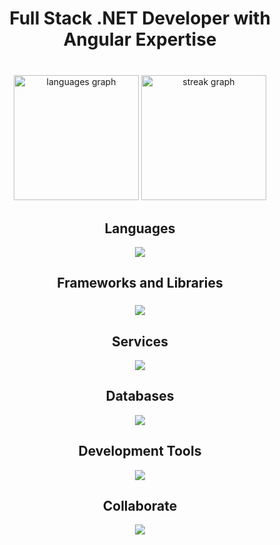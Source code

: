 <!--
**TopGuru777/TopGuru777** is a ✨ _special_ ✨ repository because its `README.md` (this file) appears on your GitHub profile.

Here are some ideas to get you started:

- 🔭 I’m currently working on ...
- 🌱 I’m currently learning ...
- 👯 I’m looking to collaborate on ...
- 🤔 I’m looking for help with ...
- 💬 Ask me about ...
- 📫 How to reach me: ...
- 😄 Pronouns: ...
- ⚡ Fun fact: ...
-->

###

<h1 align="center">Full Stack .NET Developer with Angular Expertise </h1>

###

<br clear="both">

<div align="center">
  <img src="https://github-readme-stats.vercel.app/api/top-langs?username=topguru777&locale=en&hide_title=false&layout=compact&count_private=true&card_width=320&langs_count=10&theme=synthwave&hide_border=false&order=2&show_icons=true" height="200" alt="languages graph"  />
  <img src="https://streak-stats.demolab.com?user=topguru777&locale=en&mode=daily&theme=dracula&hide_border=false&border_radius=5&count_private=true&order=3" height="200" alt="streak graph"  />
</div>

###

<h2 align="center">Languages</h2>

<div align="center">
  <img src="https://skillicons.dev/icons?i=cs,cpp,java,css,sass,html,js,ts,php,py,swift,kotlin,dart,qt&perline=7" />
</div>

###

###

<h2 align="center">Frameworks and Libraries</h2>

###

<div align="center">
  <img src="https://skillicons.dev/icons?i=angular,dotnet,react,redux,nextjs,laravel,vue,jest,bootstrap,tailwind,django,babel,jquery&perline=7"/>
</div>

###

<h2 align="center">Services</h2>

<div align="center">
  <img src="https://skillicons.dev/icons?i=aws,azure,firebase,nginx,docker,fastapi,heroku&perline=7" />
</div>

###

<h2 align="center">Databases</h2>

<div align="center">
  <img src="https://skillicons.dev/icons?i=mysql,mongodb,postgres,redis,sqlite,rabbitmq,supabase,scala&perline=7" />
</div>

###

<h2 align="center">Development Tools</h2>

<div align="center">
  <img src="https://skillicons.dev/icons?i=atom,idea,postman,vim,visualstudio,vscode&perline=7" />
</div>

###

<h2 align="center">Collaborate</h2>

<div align="center">
  <img src="https://skillicons.dev/icons?i=git,github,gitlab,githubactions,stackoverflow&perline=7" />
</div>

###

